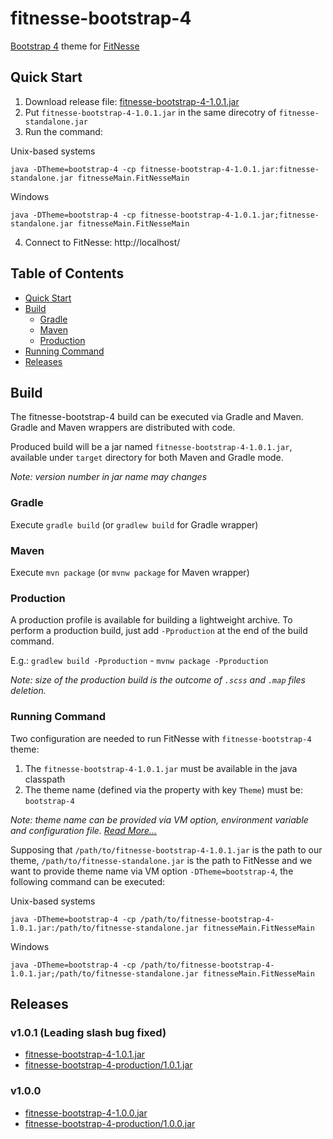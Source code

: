 # fitnesse-bootstrap-4
[Bootstrap 4](https://getbootstrap.com/)  theme for [FitNesse](http://fitnesse.org/)

## Quick Start
1. Download release file: [fitnesse-bootstrap-4-1.0.1.jar](https://github.com/gun88/fitnesse-bootstrap-4/releases/download/v1.0.1/fitnesse-bootstrap-4-1.0.1.jar)
2. Put `fitnesse-bootstrap-4-1.0.1.jar` in the same direcotry of `fitnesse-standalone.jar`
3. Run the command:

Unix-based systems
  ```
  java -DTheme=bootstrap-4 -cp fitnesse-bootstrap-4-1.0.1.jar:fitnesse-standalone.jar fitnesseMain.FitNesseMain
  ```

Windows
  ```
  java -DTheme=bootstrap-4 -cp fitnesse-bootstrap-4-1.0.1.jar;fitnesse-standalone.jar fitnesseMain.FitNesseMain
  ```
4. Connect to FitNesse: http://localhost/

## Table of Contents

- [Quick Start](#quick-start)
- [Build](#build)
  - [Gradle](#gradle)
  - [Maven](#maven)
  - [Production](#production)
- [Running Command](#running-command)
- [Releases](#releases)

## Build
The fitnesse-bootstrap-4 build can be executed via Gradle and Maven. Gradle and Maven 
wrappers are distributed with code.

Produced build will be a jar named `fitnesse-bootstrap-4-1.0.1.jar`, available under `target` directory for both Maven and Gradle mode.

*Note: version number in jar name may changes*

### Gradle
Execute `gradle build` (or `gradlew build` for Gradle wrapper)
### Maven
Execute `mvn package` (or `mvnw package` for Maven wrapper)
### Production
A production profile is available for building a lightweight archive. To perform a 
production build, just add `-Pproduction` at the end of the build command.

E.g.: `gradlew build -Pproduction` - `mvnw package -Pproduction`

*Note: size of the production build is the outcome of `.scss` and `.map` files deletion.*

### Running Command
Two configuration are needed to run FitNesse with `fitnesse-bootstrap-4` theme:
1. The `fitnesse-bootstrap-4-1.0.1.jar` must be available in the java classpath
2. The theme name (defined via the property with key `Theme`) must be: `bootstrap-4`

*Note: theme name can be provided via VM option, environment variable and configuration 
file. [Read More...](http://fitnesse.org/FitNesse.UserGuide.AdministeringFitNesse.ConfigurationFile)*

Supposing that `/path/to/fitnesse-bootstrap-4-1.0.1.jar` is the path to our theme, `/path/to/fitnesse-standalone.jar` is 
the path to FitNesse and we want to provide theme name via VM option `-DTheme=bootstrap-4`, the following command can be 
executed:

Unix-based systems
```
java -DTheme=bootstrap-4 -cp /path/to/fitnesse-bootstrap-4-1.0.1.jar:/path/to/fitnesse-standalone.jar fitnesseMain.FitNesseMain
```
Windows
```
java -DTheme=bootstrap-4 -cp /path/to/fitnesse-bootstrap-4-1.0.1.jar;/path/to/fitnesse-standalone.jar fitnesseMain.FitNesseMain
```

## Releases
### v1.0.1 (Leading slash bug fixed)
 - [fitnesse-bootstrap-4-1.0.1.jar](https://github.com/gun88/fitnesse-bootstrap-4/releases/download/v1.0.1/fitnesse-bootstrap-4-1.0.1.jar)
 - [fitnesse-bootstrap-4-production/1.0.1.jar](https://github.com/gun88/fitnesse-bootstrap-4/releases/download/v1.0.1/fitnesse-bootstrap-4-production-1.0.1.jar)


### v1.0.0
 - [fitnesse-bootstrap-4-1.0.0.jar](https://github.com/gun88/fitnesse-bootstrap-4/releases/download/v1.0.0/fitnesse-bootstrap-4-1.0.0.jar)
 - [fitnesse-bootstrap-4-production/1.0.0.jar](https://github.com/gun88/fitnesse-bootstrap-4/releases/download/v1.0.0/fitnesse-bootstrap-4-production-1.0.0.jar)
